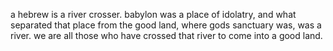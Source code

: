 a hebrew is a river crosser. babylon was a place of idolatry, and what separated that
place from the good land, where gods sanctuary was, was a river. we are all those who
have crossed that river to come into a good land.
